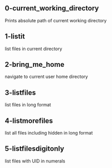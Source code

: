 ## 0-current_working_directory
Prints absolute path of current working directory
## 1-listit
list files in current directory
## 2-bring_me_home
navigate to current user home directory
## 3-listfiles
list files in long format
## 4-listmorefiles
list all files including hidden in long format
## 5-listfilesdigitonly
list files with UID in numerals
